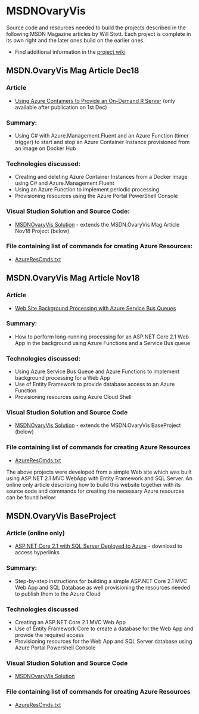 # MSDNOvaryVis
Source code and resources needed to build the projects described in the following MSDN Magazine articles by Will Stott. Each project is complete in its own right and the later ones build on the earlier ones.
* Find additional information in the [project wiki](https://github.com/wpqs/MSDNOvaryVis/wiki)

## MSDN.OvaryVis Mag Article Dec18
### Article
* [Using Azure Containers to Provide an On-Demand R Server](http://msdn.microsoft.com/magazine/xxx) (only available after publication on 1st Dec)
### Summary: 
* Using C# with Azure.Management.Fluent and an Azure Function (timer trigger) to start and stop an Azure Container Instance provisioned from an image on Docker Hub
### Technologies discussed:
* Creating and deleting Azure Container Instances from a Docker image using C# and Azure.Management.Fluent
* Using an Azure Function to implement periodic processing
* Provisioning resources using the Azure Portal PowerShell Console
### Visual Studion Solution and Source Code:
* [MSDNOvaryVis Solution](https://github.com/wpqs/MSDNOvaryVis/tree/master/MSDN.OvaryVis%20Mag%20Article%20Dec18/MSDNOvaryVis) - extends the MSDN.OvaryVis Mag Article Nov18 Project (below)
### File containing list of commands for creating Azure Resources:
* [AzureResCmds.txt](https://github.com/wpqs/MSDNOvaryVis/blob/master/MSDN.OvaryVis%20Mag%20Article%20Dec18/AzureResCmds.txt)

## MSDN.OvaryVis Mag Article Nov18
### Article
* [Web Site Background Processing with Azure Service Bus Queues](http://msdn.microsoft.com/magazine/mt830371)
### Summary: 
* How to perform long-running processing for an ASP.NET Core 2.1 Web App in the background using Azure Functions and a Service Bus queue
### Technologies discussed:
* Using Azure Service Bus Queue and Azure Functions to implement background processing for a Web App
* Use of Entity Framework to provide database access to an Azure Function
* Provisioning resources using Azure Cloud Shell
### Visual Studion Solution and Source Code
* [MSDNOvaryVis Solution](https://github.com/wpqs/MSDNOvaryVis/tree/master/MSDN.OvaryVis%20Mag%20Article%20Nov18/MSDNOvaryVis) - extends the MSDN.OvaryVis BaseProject (below)
### File containing list of commands for creating Azure Resources
* [AzureResCmds.txt](https://github.com/wpqs/MSDNOvaryVis/blob/master/MSDN.OvaryVis%20Mag%20Article%20Nov18/AzureResCmds.txt)

The above projects were developed from a simple Web site which was built using ASP.NET 2.1 MVC WebApp with Entity Framework and SQL Server. An online only article describing how to build this website together with its source code and commands for creating the necessary Azure resources can be found below: 

## MSDN.OvaryVis BaseProject
### Article (online only)
* [ASP.NET Core 2.1 with SQL Server Deployed to Azure](https://github.com/wpqs/MSDNOvaryVis/blob/master/MSDN.OvaryVis%20BaseProject/ASPNETWebAppWithSQLServer.pdf) - download to access hyperlinks
### Summary: 
* Step-by-step instructions for building a simple ASP.NET Core 2.1 MVC Web App and SQL Database as well provisioning the resources needed to publish them to the Azure Cloud
### Technologies discussed
* Creating an ASP.NET Core 2.1 MVC Web App
* Use of Entity Framework Core to create a database for the Web App and provide the required access
* Provisioning resources for the Web App and SQL Server database using Azure Portal Powershell Console
### Visual Studion Solution and Source Code
* [MSDNOvaryVis Solution](https://github.com/wpqs/MSDNOvaryVis/tree/master/MSDN.OvaryVis%20BaseProject/MSDNOvaryVis)
### File containing list of commands for creating Azure Resources
* [AzureResCmds.txt](https://github.com/wpqs/MSDNOvaryVis/blob/master/MSDN.OvaryVis%20BaseProject/AzureResCmds.txt)
